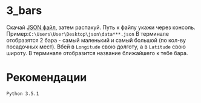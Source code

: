 # 3_bars
Скачай [JSON файл](http://op.mos.ru/EHDWSREST/catalog/export/get?id=84505), затем распакуй.
Путь к файлу укажи через консоль. Пример:`C:\Users\User\Desktop\json\data***.json`
В терминале отобразятся 2 бара - самый маленький и самый большой (по кол-ву посадочных мест). 
Вбей в `Longitude` свою долготу, 
а в `Latitude` свою широту. 
В терминале отобразится название ближайшего к тебе бара.
# Рекомендации
`Python 3.5.1`